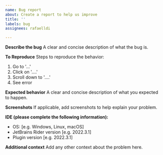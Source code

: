 ```yaml
---
name: Bug report
about: Create a report to help us improve
title: ''
labels: bug
assignees: rafaelldi

---
```


**Describe the bug**
A clear and concise description of what the bug is.

**To Reproduce**
Steps to reproduce the behavior:
1. Go to '...'
2. Click on '....'
3. Scroll down to '....'
4. See error

**Expected behavior**
A clear and concise description of what you expected to happen.

**Screenshots**
If applicable, add screenshots to help explain your problem.

**IDE (please complete the following information):**
 - OS: [e.g. Windows, Linux, macOS]
 - JetBrains Rider version [e.g. 2022.3.1]
 - Plugin version [e.g. 2022.3.1]

**Additional context**
Add any other context about the problem here.

